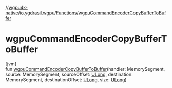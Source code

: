 //[wgpu4k-native](../../../index.md)/[io.ygdrasil.wgpu](../index.md)/[Functions](index.md)/[wgpuCommandEncoderCopyBufferToBuffer](wgpu-command-encoder-copy-buffer-to-buffer.md)

# wgpuCommandEncoderCopyBufferToBuffer

[jvm]\
fun [wgpuCommandEncoderCopyBufferToBuffer](wgpu-command-encoder-copy-buffer-to-buffer.md)(handler: MemorySegment, source: MemorySegment, sourceOffset: [ULong](https://kotlinlang.org/api/core/kotlin-stdlib/kotlin/-u-long/index.html), destination: MemorySegment, destinationOffset: [ULong](https://kotlinlang.org/api/core/kotlin-stdlib/kotlin/-u-long/index.html), size: [ULong](https://kotlinlang.org/api/core/kotlin-stdlib/kotlin/-u-long/index.html))